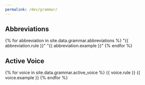 ```yaml
---
permalink: /dev/grammar/
---
```

## Abbreviations
{% for abbreviation in site.data.grammar.abbreviations %}
  "{{ abbreviation.rule }}"
  "{{ abbreviation.example }}"
{% endfor %}

## Active Voice
{% for voice in site.data.grammar.active_voice %}
  {{ voice.rule }}
  {{ voice.example }}
{% endfor %}

